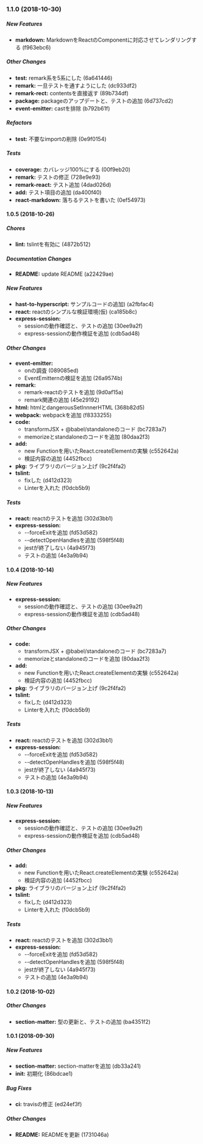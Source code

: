### 1.1.0 (2018-10-30)

##### New Features

* **markdown:**  MarkdownをReactのComponentに対応させてレンダリングする (f963ebc6)

##### Other Changes

* **test:**  remark系を5系にした (6a641446)
* **remark:**  一旦テストを通すようにした (dc933df2)
* **remark-rect:**  contentsを直接返す (89b734df)
* **package:**  packageのアップデートと、テストの追加 (6d737cd2)
* **event-emitter:**  castを排除 (b792b61f)

##### Refactors

* **test:**  不要なimportの削除 (0e9f0154)

##### Tests

* **coverage:**  カバレッジ100%にする (00f9eb20)
* **remark:**  テストの修正 (728e9e93)
* **remark-react:**  テスト追加 (4dad026d)
* **add:**  テスト項目の追加 (da400f40)
* **react-markdown:**  落ちるテストを書いた (0ef54973)

#### 1.0.5 (2018-10-26)

##### Chores

* **lint:**  tslintを有効に (4872b512)

##### Documentation Changes

* **README:**  update README (a22429ae)

##### New Features

* **hast-to-hyperscript:**  サンプルコードの追加) (a2fbfac4)
* **react:**  reactのシンプルな検証環境(仮) (ca185b8c)
* **express-session:**
  *  sessionの動作確認と、テストの追加 (30ee9a2f)
  *  express-sessionの動作検証を追加 (cdb5ad48)

##### Other Changes

* **event-emitter:**
  *  onの調査 (089085ed)
  *  EventEmitternの検証を追加 (26a9574b)
* **remark:**
  *  remark-reactのテストを追加 (9d0af15a)
  *  remark関連の追加 (45e29192)
* **html:**  htmlとdangerousSetInnnerHTML (368b82d5)
* **webpack:**  webpackを追加 (f8333255)
* **code:**
  *  transformJSX + @babel/standaloneのコード (bc7283a7)
  *  memorizeとstandaloneのコードを追加 (80daa2f3)
* **add:**
  *  new Functionを用いたReact.createElementの実験 (c552642a)
  *  検証内容の追加 (4452fbcc)
* **pkg:**  ライブラリのバージョン上げ (9c2f4fa2)
* **tslint:**
  *  fixした (d412d323)
  *  Linterを入れた (f0dcb5b9)

##### Tests

* **react:**  reactのテストを追加 (302d3bb1)
* **express-session:**
  *  --forceExitを追加 (fd53d582)
  *  --detectOpenHandlesを追加 (598f5f48)
  *  jestが終了しない (4a945f73)
  *  テストの追加 (4e3a9b94)

#### 1.0.4 (2018-10-14)

##### New Features

* **express-session:**
  *  sessionの動作確認と、テストの追加 (30ee9a2f)
  *  express-sessionの動作検証を追加 (cdb5ad48)

##### Other Changes

* **code:**
  *  transformJSX + @babel/standaloneのコード (bc7283a7)
  *  memorizeとstandaloneのコードを追加 (80daa2f3)
* **add:**
  *  new Functionを用いたReact.createElementの実験 (c552642a)
  *  検証内容の追加 (4452fbcc)
* **pkg:**  ライブラリのバージョン上げ (9c2f4fa2)
* **tslint:**
  *  fixした (d412d323)
  *  Linterを入れた (f0dcb5b9)

##### Tests

* **react:**  reactのテストを追加 (302d3bb1)
* **express-session:**
  *  --forceExitを追加 (fd53d582)
  *  --detectOpenHandlesを追加 (598f5f48)
  *  jestが終了しない (4a945f73)
  *  テストの追加 (4e3a9b94)

#### 1.0.3 (2018-10-13)

##### New Features

* **express-session:**
  *  sessionの動作確認と、テストの追加 (30ee9a2f)
  *  express-sessionの動作検証を追加 (cdb5ad48)

##### Other Changes

* **add:**
  *  new Functionを用いたReact.createElementの実験 (c552642a)
  *  検証内容の追加 (4452fbcc)
* **pkg:**  ライブラリのバージョン上げ (9c2f4fa2)
* **tslint:**
  *  fixした (d412d323)
  *  Linterを入れた (f0dcb5b9)

##### Tests

* **react:**  reactのテストを追加 (302d3bb1)
* **express-session:**
  *  --forceExitを追加 (fd53d582)
  *  --detectOpenHandlesを追加 (598f5f48)
  *  jestが終了しない (4a945f73)
  *  テストの追加 (4e3a9b94)

#### 1.0.2 (2018-10-02)

##### Other Changes

* **section-matter:**  型の更新と、テストの追加 (ba4351f2)

#### 1.0.1 (2018-09-30)

##### New Features

* **section-matter:**  section-matterを追加 (db33a241)
* **init:**  初期化 (86bdcae1)

##### Bug Fixes

* **ci:**  travisの修正 (ed24ef3f)

##### Other Changes

* **README:**  READMEを更新 (1731046a)

